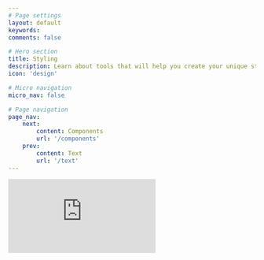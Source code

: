 ```yaml
---
# Page settings
layout: default
keywords:
comments: false

# Hero section
title: Styling
description: Learn about tools that will help you create your unique style
icon: 'design'

# Micro navigation
micro_nav: false

# Page navigation
page_nav:
    next:
        content: Components
        url: '/components'
    prev:
        content: Text
        url: '/text'
---
```


<embed type="image/svg+xml" alt="Frame" src="https://cdn-eu.icons8.com/docs/gl51ueShF0iBDEjitVDQmw/_Jkcg_Se1Eix6_EpuY-HzA.svg" /> 


